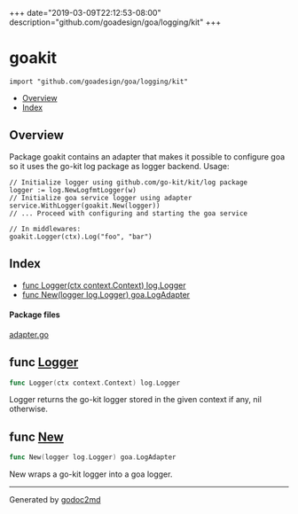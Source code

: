 +++
date="2019-03-09T22:12:53-08:00"
description="github.com/goadesign/goa/logging/kit"
+++


# goakit
`import "github.com/goadesign/goa/logging/kit"`

* [Overview](#pkg-overview)
* [Index](#pkg-index)

## <a name="pkg-overview">Overview</a>
Package goakit contains an adapter that makes it possible to configure goa so it uses the go-kit
log package as logger backend.
Usage:


	// Initialize logger using github.com/go-kit/kit/log package
	logger := log.NewLogfmtLogger(w)
	// Initialize goa service logger using adapter
	service.WithLogger(goakit.New(logger))
	// ... Proceed with configuring and starting the goa service
	
	// In middlewares:
	goakit.Logger(ctx).Log("foo", "bar")




## <a name="pkg-index">Index</a>
* [func Logger(ctx context.Context) log.Logger](#Logger)
* [func New(logger log.Logger) goa.LogAdapter](#New)


#### <a name="pkg-files">Package files</a>
[adapter.go](/src/github.com/goadesign/goa/logging/kit/adapter.go) 





## <a name="Logger">func</a> [Logger](/src/target/adapter.go?s=859:902#L35)
``` go
func Logger(ctx context.Context) log.Logger
```
Logger returns the go-kit logger stored in the given context if any, nil otherwise.



## <a name="New">func</a> [New](/src/target/adapter.go?s=699:741#L30)
``` go
func New(logger log.Logger) goa.LogAdapter
```
New wraps a go-kit logger into a goa logger.








- - -
Generated by [godoc2md](http://godoc.org/github.com/davecheney/godoc2md)

